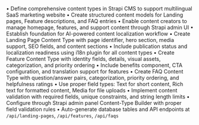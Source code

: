 • Define comprehensive content types in Strapi CMS to support multilingual SaaS marketing website
• Create structured content models for Landing pages, Feature descriptions, and FAQ entries
• Enable content creators to manage homepage, features, and support content through Strapi admin UI
• Establish foundation for AI-powered content localization workflow
• Create Landing Page Content Type with page identifier, hero section, media support, SEO fields, and content sections
• Include publication status and localization readiness using i18n plugin for all content types
• Create Feature Content Type with identity fields, details, visual assets, categorization, and priority ordering
• Include benefits component, CTA configuration, and translation support for features
• Create FAQ Content Type with question/answer pairs, categorization, priority ordering, and helpfulness ratings
• Use proper field types: Text for short content, Rich text for formatted content, Media for file uploads
• Implement content validation with required fields, unique constraints, and string length limits
• Configure through Strapi admin panel Content-Type Builder with proper field validation rules
• Auto-generate database tables and API endpoints at `/api/landing-pages`, `/api/features`, `/api/faqs`